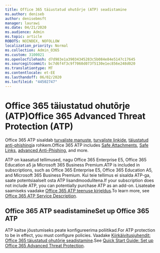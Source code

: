 ```yaml
---
title: Office 365 täiustatud ohutõrje (ATP) seadistamine
ms.author: deniseb
author: denisebmsft
manager: laurawi
ms.date: 04/21/2020
ms.audience: Admin
ms.topic: article
ROBOTS: NOINDEX, NOFOLLOW
localization_priority: Normal
ms.collection: Admin_O365
ms.custom: 3100021
ms.openlocfilehash: d7d983e1a39034345283c5b084e84e5147c17645
ms.sourcegitcommit: bc7d6f4f3c9f7060d073f5130e1ec856e248d020
ms.translationtype: MT
ms.contentlocale: et-EE
ms.lasthandoff: 06/02/2020
ms.locfileid: "44502747"
---
```

# <a name="office-365-advanced-threat-protection-atp"></a><span data-ttu-id="5ccf1-102">Office 365 täiustatud ohutõrje (ATP)</span><span class="sxs-lookup"><span data-stu-id="5ccf1-102">Office 365 Advanced Threat Protection (ATP)</span></span>

<span data-ttu-id="5ccf1-103">Office 365 ATP sisaldab [turvaliste manuste](https://docs.microsoft.com/microsoft-365/security/office-365-security/atp-safe-attachments), [turvaliste linkide](https://docs.microsoft.com/microsoft-365/security/office-365-security/atp-safe-links), [täiustatud anti-phishing](https://docs.microsoft.com/microsoft-365/security/office-365-security/atp-anti-phishing)ja rohkem.</span><span class="sxs-lookup"><span data-stu-id="5ccf1-103">Office 365 ATP includes [Safe Attachments](https://docs.microsoft.com/microsoft-365/security/office-365-security/atp-safe-attachments), [Safe Links](https://docs.microsoft.com/microsoft-365/security/office-365-security/atp-safe-links), [advanced Anti-Phishing](https://docs.microsoft.com/microsoft-365/security/office-365-security/atp-anti-phishing), and more.</span></span> 

<span data-ttu-id="5ccf1-104">ATP on kaasatud tellimused, nagu Office 365 Enterprise E5, Office 365 Education a5 ja Microsoft 365 Business Premium.</span><span class="sxs-lookup"><span data-stu-id="5ccf1-104">ATP is included in subscriptions, such as Office 365 Enterprise E5, Office 365 Education A5, and Microsoft 365 Business Premium.</span></span> <span data-ttu-id="5ccf1-105">Kui teie tellimus ei sisalda ATP-ga, saate potentsiaalselt osta ATP lisandmoodulitena.</span><span class="sxs-lookup"><span data-stu-id="5ccf1-105">If your subscription does not include ATP, you can potentially purchase ATP as an add-on.</span></span> <span data-ttu-id="5ccf1-106">Lisateabe saamiseks vaadake [Office 365 ATP teenuse kirjeldus](https://docs.microsoft.com/office365/servicedescriptions/office-365-advanced-threat-protection-service-description).</span><span class="sxs-lookup"><span data-stu-id="5ccf1-106">To learn more, see [Office 365 ATP Service Description](https://docs.microsoft.com/office365/servicedescriptions/office-365-advanced-threat-protection-service-description).</span></span>

## <a name="set-up-office-365-atp"></a><span data-ttu-id="5ccf1-107">Office 365 ATP seadistamine</span><span class="sxs-lookup"><span data-stu-id="5ccf1-107">Set up Office 365 ATP</span></span>

<span data-ttu-id="5ccf1-108">ATP kaitse jõustumiseks peate konfigureerima poliitikad.</span><span class="sxs-lookup"><span data-stu-id="5ccf1-108">For ATP protection to be in effect, you must configure policies.</span></span> <span data-ttu-id="5ccf1-109">Vaadake [Kiirkäivitusjuhendit: Office 365 täiustatud ohutõrje seadistamine](https://docs.microsoft.com/office365/securitycompliance/checklist-atp-setup).</span><span class="sxs-lookup"><span data-stu-id="5ccf1-109">See [Quick Start Guide: Set up Office 365 Advanced Threat Protection](https://docs.microsoft.com/office365/securitycompliance/checklist-atp-setup).</span></span>

